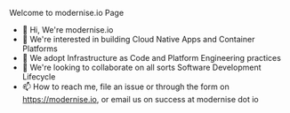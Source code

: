 Welcome to modernise.io Page

- 👋 Hi, We're modernise.io
- 👀 We're interested in building Cloud Native Apps and Container Platforms
- 🌱 We adopt Infrastructure as Code and Platform Engineering practices
- 💞️ We're looking to collaborate on all sorts Software Development Lifecycle
- 📫 How to reach me, file an issue or through the form on https://modernise.io, or email us on success at modernise dot io
